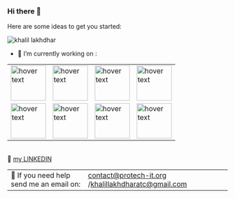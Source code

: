 ### Hi there 👋
Here are some ideas to get you started:
 
 <img align="left" src="https://github-readme-stats.vercel.app/api/top-langs/?username=khalillakhdhar&layout=compact&hide=html" alt="khalil lakhdhar" /><br>
 - 🔭 I’m currently working on  :
 <table><tr>
 <td><img src="https://miro.medium.com/max/4000/0*bpt3hdn8q6Xw4MOZ.png" width="80" height="80" title="hover text"></td>
 <td>  <img src="https://upload.wikimedia.org/wikipedia/commons/thumb/0/0a/Python.svg/180px-Python.svg.png" width="80" height="80" title="hover text"></td>
 <td><img src="https://lerjen.me/wp-content/uploads/2015/05/maxresdefault.jpg" width="80" height="80" title="hover text"></td>
 <td><img src="https://www.igloocoder.com/images/RPi-Logo.png" width="80" height="80" title="hover text"></td>
 </tr>
  <tr><td><img src="https://miro.medium.com/max/1000/0*3fdPMV1iF054U135.jpg" width="80" height="80" title="hover text"></td><td><img src="https://miro.medium.com/max/700/0*u2NEmijD3rg3m1La.png" width="80" height="80" title="hover text"></td><td><img src="https://upload.wikimedia.org/wikipedia/commons/thumb/8/87/Arduino_Logo.svg/720px-Arduino_Logo.svg.png" width="80" height="80" title="hover text"></td>
  <td><img src="https://www.project-disco.org/wp-content/uploads/2018/04/Android-logo.jpg" height="80" title="hover text"></td>
 </tr></table>
  <br>
  💬  <a href="https://www.linkedin.com/in/khalil-lakhdhar-protech/" target="blank">my LINKEDIN </a>
  <table border="0"><tr><td> 🤔 If you need help send me an email on:</td><td><a href="mailto:contact@protech-it.org">contact@protech-it.org</a> /<a href="mailto:khalillakhdharatc@gmail.com">khalillakhdharatc@gmail.com</a> </td><tr>
<!--
**khalillakhdhar/khalillakhdhar** is a ✨ _special_ ✨ repository because its `README.md` (this file) appears on your GitHub profile.

Here are some ideas to get you started:
 
 
 - 🔭 I’m currently working on  <img src="https://miro.medium.com/max/4000/0*bpt3hdn8q6Xw4MOZ.png" width="80" height="100" title="hover text">

  <img src="https://upload.wikimedia.org/wikipedia/commons/thumb/0/0a/Python.svg/180px-Python.svg.png" width="80" height="100" title="hover text">
- 👯 I’m looking to collaborate on ...
- 🤔 I’m looking for help with ...
- 💬 my facebook ...
- 📫 How to reach me: contact@protech-it.org/khalillakhdharatc@gmail.com

- 🔭 I’m currently working on ...
- 🌱 I’m currently learning ...
- 👯 I’m looking to collaborate on ...
- 🤔 I’m looking for help with ...
- 💬 Ask me about ...
- 📫 How to reach me: ...
- 😄 Pronouns: ...
- ⚡ Fun fact: ...
-->
